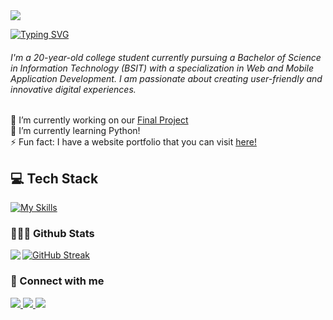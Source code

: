 <img src = "banner.gif">

[![Typing SVG](https://readme-typing-svg.demolab.com?font=Fira+Code&weight=500&size=28&pause=1000&color=F7F7F7&random=false&width=435&lines=Hi+there!+%F0%9F%91%8B;I+am+onins+%F0%9F%92%9C;Enjoy+your+visit+%F0%9F%98%8A)](https://git.io/typing-svg)

<h6>I'm a 20-year-old college student currently pursuing a Bachelor of Science in Information Technology (BSIT) with a specialization in Web and Mobile Application Development. I am passionate about creating user-friendly and innovative digital experiences.</h6>

🔭 I’m currently working on our <a href = "https://github.com/oninsss/FinalProject_AWD.git">Final Project</a><br>
🌱 I’m currently learning Python!<br>
⚡ Fun fact: I have a website portfolio that you can visit <a href = "https://oninsss.netlify.app/">here!</a>

<h2>💻 Tech Stack</h2>

[![My Skills](https://skillicons.dev/icons?i=html,css,js,bootstrap,py,java,cpp,notion,github,git,vscode,figma,ps,ai,pr)](https://skillicons.dev)

<h3 align = "left"> 👩🏻‍💻 Github Stats </h3>

<div align="center"><img src="https://github-readme-stats.vercel.app/api?username=oninsss&show_icons=true&count_private=true&hide_border=true&theme=dark" align="left" /></div>  

[![GitHub Streak](https://streak-stats.demolab.com?user=oninsss&theme=dark)](https://git.io/streak-stats)

<h3 align = "left"> 📩 Connect with me </h3>
<a href = "https://www.facebook.com/oninssssss"> <img src = "https://img.shields.io/badge/Facebook-1877F2?style=for-the-badge&logo=facebook&logoColor=white"> </a>
<a href = "https://github.com/oninsss"><img src = "https://img.shields.io/badge/GitHub-100000?style=for-the-badge&logo=github&logoColor=white"> </a>
<a href = "mailto:antoninobonagua993@gmail.com"><img src = "https://img.shields.io/badge/Gmail-D14836?style=for-the-badge&logo=gmail&logoColor=white"></a>
